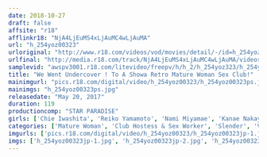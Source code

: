 ```yaml
---
date: 2018-10-27
draft: false
affsite: "r18"
afflinkr18: "NjA4LjEuMS4xLjAuMC4wLjAuMA"
url: "h_254yoz00323"
urloriginal: "http://www.r18.com/videos/vod/movies/detail/-/id=h_254yoz00323"
urlfinal: "http://media.r18.com/track/NjA4LjEuMS4xLjAuMC4wLjAuMA/videos/vod/movies/detail/-/id=h_254yoz00323"
samplevid: "awspv3001.r18.com/litevideo/freepv/h/h_2/h_254yoz323/h_254yoz323_dmb_w.mp4"
title: "We Went Undercover ! To A Showa Retro Mature Woman Sex Club!"
mainimgurl: "pics.r18.com/digital/video/h_254yoz00323/h_254yoz00323ps.jpg"
mainimgs: "h_254yoz00323ps.jpg"
releasedate: "May 20, 2017"
duration: 119
productioncomp: "STAR PARADISE"
girls: ['Chie Iwashita', 'Reiko Yamamoto', 'Nami Miyamae', 'Kanae Nakayama', 'Sayuri Fuji', 'Yuko Adachi', 'Miki Kanazawa']
categories: ['Mature Woman', 'Club Hostess & Sex Worker', 'Slender', 'Voyeur', 'Documentary', 'Hi-Def']
imgurls: ['pics.r18.com/digital/video/h_254yoz00323/h_254yoz00323jp-1.jpg', 'pics.r18.com/digital/video/h_254yoz00323/h_254yoz00323jp-2.jpg', 'pics.r18.com/digital/video/h_254yoz00323/h_254yoz00323jp-3.jpg', 'pics.r18.com/digital/video/h_254yoz00323/h_254yoz00323jp-4.jpg', 'pics.r18.com/digital/video/h_254yoz00323/h_254yoz00323jp-5.jpg', 'pics.r18.com/digital/video/h_254yoz00323/h_254yoz00323jp-6.jpg', 'pics.r18.com/digital/video/h_254yoz00323/h_254yoz00323jp-7.jpg', 'pics.r18.com/digital/video/h_254yoz00323/h_254yoz00323jp-8.jpg', 'pics.r18.com/digital/video/h_254yoz00323/h_254yoz00323jp-9.jpg', 'pics.r18.com/digital/video/h_254yoz00323/h_254yoz00323jp-10.jpg', 'pics.r18.com/digital/video/h_254yoz00323/h_254yoz00323jp-11.jpg', 'pics.r18.com/digital/video/h_254yoz00323/h_254yoz00323jp-12.jpg', 'pics.r18.com/digital/video/h_254yoz00323/h_254yoz00323jp-13.jpg', 'pics.r18.com/digital/video/h_254yoz00323/h_254yoz00323jp-14.jpg', 'pics.r18.com/digital/video/h_254yoz00323/h_254yoz00323jp-15.jpg', 'pics.r18.com/digital/video/h_254yoz00323/h_254yoz00323jp-16.jpg', 'pics.r18.com/digital/video/h_254yoz00323/h_254yoz00323jp-17.jpg', 'pics.r18.com/digital/video/h_254yoz00323/h_254yoz00323jp-18.jpg', 'pics.r18.com/digital/video/h_254yoz00323/h_254yoz00323jp-19.jpg', 'pics.r18.com/digital/video/h_254yoz00323/h_254yoz00323jp-20.jpg']
imgs: ['h_254yoz00323jp-1.jpg', 'h_254yoz00323jp-2.jpg', 'h_254yoz00323jp-3.jpg', 'h_254yoz00323jp-4.jpg', 'h_254yoz00323jp-5.jpg', 'h_254yoz00323jp-6.jpg', 'h_254yoz00323jp-7.jpg', 'h_254yoz00323jp-8.jpg', 'h_254yoz00323jp-9.jpg', 'h_254yoz00323jp-10.jpg', 'h_254yoz00323jp-11.jpg', 'h_254yoz00323jp-12.jpg', 'h_254yoz00323jp-13.jpg', 'h_254yoz00323jp-14.jpg', 'h_254yoz00323jp-15.jpg', 'h_254yoz00323jp-16.jpg', 'h_254yoz00323jp-17.jpg', 'h_254yoz00323jp-18.jpg', 'h_254yoz00323jp-19.jpg', 'h_254yoz00323jp-20.jpg']
---
```

